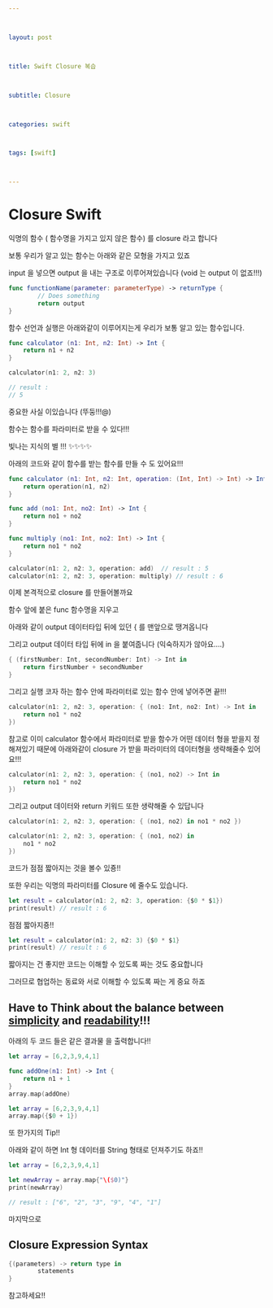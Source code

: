 ```yaml
---



layout: post



title: Swift Closure 복습



subtitle: Closure



categories: swift



tags: [swift]



---
```


# Closure Swift

익명의 함수 ( 함수명을 가지고 있지 않은 함수) 를 closure 라고 합니다



보통 우리가 알고 있는 함수는 아래와 같은 모형을 가지고 있죠

input 을 넣으면 output 을 내는 구조로 이루어져있습니다 (void 는 output 이 없죠!!!)

```swift
func functionName(parameter: parameterType) -> returnType {
		// Does something
		return output
}
```



함수 선언과 실행은 아래와같이 이루어지는게 우리가 보통 알고 있는 함수입니다.

```swift
func calculator (n1: Int, n2: Int) -> Int {
    return n1 + n2
}

calculator(n1: 2, n2: 3)

// result :
// 5
```



중요한 사실 이있습니다 (뚜둥!!!@)

함수는 함수를 파라미터로 받을 수 있다!!!

빛나는 지식의 별 !!! ✨✨✨✨

아래의 코드와 같이 함수를 받는 함수를 만들 수 도 있어요!!!

```swift
func calculator (n1: Int, n2: Int, operation: (Int, Int) -> Int) -> Int {
    return operation(n1, n2)
}

func add (no1: Int, no2: Int) -> Int {
    return no1 + no2
}

func multiply (no1: Int, no2: Int) -> Int {
    return no1 * no2
}

calculator(n1: 2, n2: 3, operation: add)  // result : 5
calculator(n1: 2, n2: 3, operation: multiply) // result : 6
```



이제 본격적으로 closure 를 만들어볼까요

함수 앞에 붙은 func 함수명을 지우고

아래와 같이 output 데이터타입 뒤에 있던 { 를 맨앞으로 땡겨옵니다

그리고 output 데이터 타입 뒤에 in 을 붙여줍니다 (익숙하지가 않아요....)

```swift
{ (firstNumber: Int, secondNumber: Int) -> Int in
    return firstNumber + secondNumber
}
```



그리고 실행 코자 하는 함수 안에 파라미터로 있는 함수 안에 넣어주면 끝!!!

```swift
calculator(n1: 2, n2: 3, operation: { (no1: Int, no2: Int) -> Int in
    return no1 * no2
})
```

참고로 이미 calculator 함수에서 파라미터로 받을 함수가 어떤 데이터 형을 받을지 정해져있기 때문에 아래와같이 closure 가 받을 파라미터의 데이터형을 생략해줄수 있어요!!!

```swift
calculator(n1: 2, n2: 3, operation: { (no1, no2) -> Int in
    return no1 * no2
})
```



그리고 output 데이터와 return 키워드 또한 생략해줄 수 있답니다

```swift
calculator(n1: 2, n2: 3, operation: { (no1, no2) in no1 * no2 })

calculator(n1: 2, n2: 3, operation: { (no1, no2) in 
    no1 * no2 
})
```



코드가 점점 짧아지는 것을 볼수 있죵!!



또한 우리는 익명의 파라미터를 Closure 에 줄수도 있습니다.



```swift
let result = calculator(n1: 2, n2: 3, operation: {$0 * $1})
print(result) // result : 6
```



점점 짧아지죵!!

```swift
let result = calculator(n1: 2, n2: 3) {$0 * $1}
print(result) // result : 6
```



짧아지는 건 좋지만 코드는 이해할 수 있도록 짜는 것도 중요합니다

그러므로 협업하는 동료와 서로 이해할 수 있도록 짜는 게 중요 하죠

## Have to Think about the balance between **<u>simplicity</u>** and **<u>readability</u>**!!!





아래의 두 코드 들은 같은 결과물 을 출력합니다!!

```swift
let array = [6,2,3,9,4,1]

func addOne(n1: Int) -> Int {
    return n1 + 1
}
array.map(addOne)
```

```swift
let array = [6,2,3,9,4,1]
array.map({$0 + 1})
```



또 한가지의 Tip!! 

아래와 같이 하면 Int 형 데이터를 String 형태로 던져주기도 하죠!!

```swift
let array = [6,2,3,9,4,1]

let newArray = array.map{"\($0)"}
print(newArray)

// result : ["6", "2", "3", "9", "4", "1"]
```



마지막으로

## Closure Expression Syntax

```swift
{(parameters) -> return type in
		statements
}
```

참고하세요!!